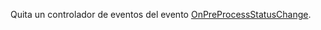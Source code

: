 Quita un controlador de eventos del evento [OnPreProcessStatusChange](../../../events/onpreprocessstatuschange.md).